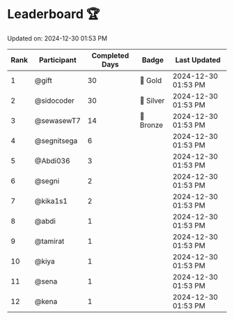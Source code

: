 # Leaderboard 🏆

Updated on: 2024-12-30 01:53 PM

| Rank | Participant       | Completed Days | Badge      | Last Updated         |
|------|-------------------|----------------|------------|----------------------|
| 1    | @gift             | 30             | 🏅 Gold     | 2024-12-30 01:53 PM |
| 2    | @sidocoder        | 30             | 🥈 Silver   | 2024-12-30 01:53 PM |
| 3    | @sewasewT7        | 14             | 🥉 Bronze   | 2024-12-30 01:53 PM |
| 4    | @segnitsega       | 6              |            | 2024-12-30 01:53 PM |
| 5    | @Abdi036          | 3              |            | 2024-12-30 01:53 PM |
| 6    | @segni            | 2              |            | 2024-12-30 01:53 PM |
| 7    | @kika1s1          | 2              |            | 2024-12-30 01:53 PM |
| 8    | @abdi             | 1              |            | 2024-12-30 01:53 PM |
| 9    | @tamirat          | 1              |            | 2024-12-30 01:53 PM |
| 10   | @kiya             | 1              |            | 2024-12-30 01:53 PM |
| 11   | @sena             | 1              |            | 2024-12-30 01:53 PM |
| 12   | @kena             | 1              |            | 2024-12-30 01:53 PM |

